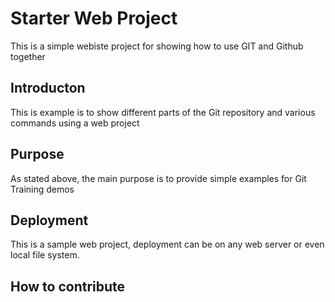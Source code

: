 # Starter Web Project

This is a simple webiste project for showing  how to use GIT and Github together
## Introducton

This is example is to show  different parts of the Git repository and various commands using a web project

## Purpose

As stated above, the main purpose is to provide simple examples for Git Training demos

## Deployment
 This is a sample web project, deployment can be on any web server or even local file system.


## How to contribute